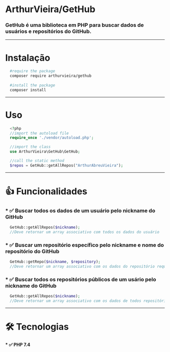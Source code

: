 # ArthurVieira/GetHub
### GetHub é uma biblioteca em PHP para buscar dados de usuários e repositórios do GitHub. 
-------------------
# Instalação 
```bash 
  #require the package
  composer require arthurvieira/gethub
  
  #install the package
  composer install
```
-------------------
# Uso
```php
  <?php
  //import the autoload file
  require_once './vendor/autoload.php';

  //import the class
  use ArthurVieira\GetHub\GetHub;

  //call the static method
  $repos = GetHub::getAllRepos("ArthurAbreuVieira");
```
-------------------
# 👍 Funcionalidades
### * ✅ Buscar todos os dados de um usuário pelo nickname do GitHub
  ```php
    GetHub::getAllRepos($nickname);
    //Deve retornar um array associativo com todos os dados do usuário
  ```
### * ✅ Buscar um repositório específico pelo nickname e nome do repositório do GitHub
  ```php
    GetHub::getRepo($nickname, $repository);
    //Deve retornar um array associativo com os dados do repositório requisitado
  ```
### * ✅ Buscar todos os repositórios públicos de um usário pelo nickname do GitHub
  ```php
    GetHub::getAllRepos($nickname);
    //Deve retornar um array associativo com os dados de todos repositórios públicos do usuário
  ```
-------------------
# 🛠️ Tecnologias
#### * ✅ PHP 7.4

